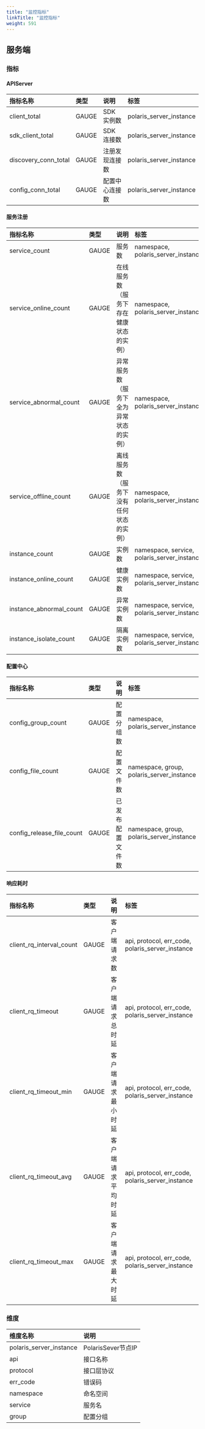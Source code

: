 ```yaml
---
title: "监控指标"
linkTitle: "监控指标"
weight: 591
---
```


## 服务端

### 指标

#### APIServer

| 指标名称             | 类型  | 说明           | 标签                    |
|:---------------------|:------|:-------------|:------------------------|
| client_total         | GAUGE | SDK 实例数     | polaris_server_instance |
| sdk_client_total     | GAUGE | SDK 连接数     | polaris_server_instance |
| discovery_conn_total | GAUGE | 注册发现连接数 | polaris_server_instance |
| config_conn_total    | GAUGE | 配置中心连接数 | polaris_server_instance |

#### 服务注册

| 指标名称                | 类型  | 说明                                 | 标签                                        |
|:------------------------|:------|:-----------------------------------|:--------------------------------------------|
| service_count           | GAUGE | 服务数                               | namespace, polaris_server_instance          |
| service_online_count    | GAUGE | 在线服务数（服务下存在健康状态的实例） | namespace, polaris_server_instance          |
| service_abnormal_count  | GAUGE | 异常服务数（服务下全为异常状态的实例） | namespace, polaris_server_instance          |
| service_offline_count   | GAUGE | 离线服务数（服务下没有任何状态的实例） | namespace, polaris_server_instance          |
| instance_count          | GAUGE | 实例数                               | namespace, service, polaris_server_instance |
| instance_online_count   | GAUGE | 健康实例数                           | namespace, service, polaris_server_instance |
| instance_abnormal_count | GAUGE | 异常实例数                           | namespace, service, polaris_server_instance |
| instance_isolate_count  | GAUGE | 隔离实例数                           | namespace, service, polaris_server_instance |

#### 配置中心

| 指标名称                  | 类型  | 说明             | 标签                                      |
|:--------------------------|:------|:---------------|:------------------------------------------|
| config_group_count        | GAUGE | 配置分组数       | namespace, polaris_server_instance        |
| config_file_count         | GAUGE | 配置文件数       | namespace, group, polaris_server_instance |
| config_release_file_count | GAUGE | 已发布配置文件数 | namespace, group, polaris_server_instance |

#### 响应耗时

| 指标名称                 | 类型  | 说明               | 标签                                             |
|:-------------------------|:------|:-----------------|:-------------------------------------------------|
| client_rq_interval_count | GAUGE | 客户端请求数       | api, protocol, err_code, polaris_server_instance |
| client_rq_timeout        | GAUGE | 客户端请求总时延   | api, protocol, err_code, polaris_server_instance |
| client_rq_timeout_min    | GAUGE | 客户端请求最小时延 | api, protocol, err_code, polaris_server_instance |
| client_rq_timeout_avg    | GAUGE | 客户端请求平均时延 | api, protocol, err_code, polaris_server_instance |
| client_rq_timeout_max    | GAUGE | 客户端请求最大时延 | api, protocol, err_code, polaris_server_instance |

### 维度

| 维度名称                | 说明               |
|:------------------------|:-----------------|
| polaris_server_instance | PolarisSever节点IP |
| api                     | 接口名称           |
| protocol                | 接口层协议         |
| err_code                | 错误码             |
| namespace               | 命名空间           |
| service                 | 服务名             |
| group                   | 配置分组           |
